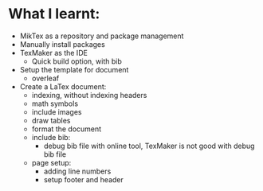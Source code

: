 What I learnt:
===

- MikTex as a repository and package management
- Manually install packages
- TexMaker as the IDE
    - Quick build option, with bib
- Setup the template for document
    - overleaf
- Create a LaTex document:
    - indexing, without indexing headers
    - math symbols
    - include images
    - draw tables
    - format the document
    - include bib:
        - debug bib file with online tool, TexMaker is not good with debug bib file
    - page setup:
        - adding line numbers
        - setup footer and header
